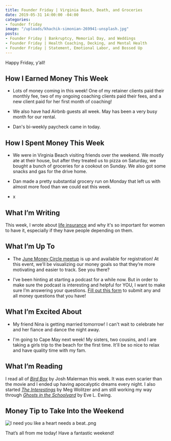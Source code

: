```yaml
---
title: Founder Friday | Virginia Beach, Death, and Groceries
date: 2019-05-31 14:00:00 -04:00
categories:
- founder friday
image: "/uploads/khachik-simonian-269941-unsplash.jpg"
posts:
- Founder Friday | Bankruptcy, Memorial Day, and Weddings
- Founder Friday | Health Coaching, Decking, and Mental Health
- Founder Friday | Statement, Emotional Labor, and Bossed Up
---
```


Happy Friday, y’all!

## How I Earned Money This Week

* Lots of money coming in this week! One of my retainer clients paid their monthly fee, two of my ongoing coaching clients paid their fees, and a new client paid for her first month of coaching!

* We also have had Airbnb guests all week. May has been a very busy month for our rental. 

* Dan's bi-weekly paycheck came in today. 

## **How I Spent Money This Week**

* We were in Virginia Beach visiting friends over the weekend. We mostly ate at their house, but after they treated us to pizza on Saturday, we bought a bunch of groceries for a cookout on Sunday. We also got some snacks and gas for the drive home. 

* Dan made a pretty substantial grocery run on Monday that left us with almost more food than we could eat this week. 

* x

## **What I’m Writing**

This week, I wrote about [life insurance](https://www.maggiegermano.com/blog/Why-Women-Should-Get-Life-Insurance/) and why it's so important for women to have it, especially if they have people depending on them.

## **What I’m Up To**

* The [June Money Circle meetup](https://www.eventbrite.com/e/money-circle-visualizing-your-money-goals-tickets-62153044429) is up and available for registration! At this event, we’ll be visualizing our money goals so that they’re more motivating and easier to track. See you there?

* I’ve been hinting at starting a podcast for a while now. But in order to make sure the podcast is interesting and helpful for YOU, I want to make sure I’m answering your questions. [Fill out this form](https://docs.google.com/forms/d/e/1FAIpQLSf75z5itnYO-XOLStoqY5FXwuf8YI37ye5OD21Wv7tBGAqIVQ/viewform?usp=sf_link) to submit any and all money questions that you have!

## **What I’m Excited About**

* My friend Nina is getting married tomorrow! I can't wait to celebrate her and her fiance and dance the night away.

* I'm going to Cape May next week! My sisters, two cousins, and I are taking a girls trip to the beach for the first time. It'll be so nice to relax and have quality time with my fam. 

## **What I’m Reading**

I read all of *[Bird Box](https://www.goodreads.com/book/show/18498558-bird-box)* by Josh Malerman this week. It was even scarier than the movie and I ended up having apocalyptic dreams every night. I also started *[The Interestings](https://www.goodreads.com/book/show/15815333-the-interestings)* by Meg Wolitzer and am still working my way through *[Ghosts in the Schoolyard](https://www.goodreads.com/book/show/38923643-ghosts-in-the-schoolyard?from_search=true)* by Eve L. Ewing.

## **Money Tip to Take Into the Weekend**

![I need you like a heart needs a beat..png](/uploads/I%20need%20you%20like%20a%20heart%20needs%20a%20beat..png)

That’s all from me today! Have a fantastic weekend!